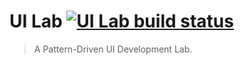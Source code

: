 # UI Lab [![UI Lab build status](https://api.travis-ci.org/amsul/ui-lab.png)](https://travis-ci.org/amsul/ui-lab)

> A Pattern-Driven UI Development Lab.